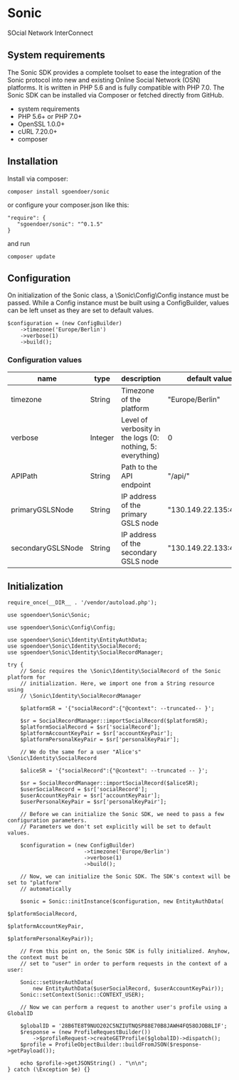 # Sonic
SOcial Network InterConnect

## System requirements

The Sonic SDK provides a complete toolset to ease the integration of the Sonic protocol into new and existing Online Social Network (OSN) platforms. It is written in PHP 5.6 and is fully compatible with PHP 7.0. The Sonic SDK can be installed via Composer or fetched directly from GitHub.

- system requirements
- PHP 5.6+ or PHP 7.0+
- OpenSSL 1.0.0+
- cURL 7.20.0+
- composer

## Installation

Install via composer:

	composer install sgoendoer/sonic

or configure your composer.json like this:

	"require": {
	   "sgoendoer/sonic": "^0.1.5"
	}

and run

	composer update

## Configuration

On initialization of the Sonic class, a \Sonic\Config\Config instance must be passed. While a Config instance must be built using a ConfigBuilder, values can be left unset as they are set to default values.

	$configuration = (new ConfigBuilder)
		->timezone('Europe/Berlin')
		->verbose(1)
		->build();

### Configuration values

| name | type | description | default value |
| - | - | - | - |
| timezone | String | Timezone of the platform | "Europe/Berlin" |
| verbose | Integer | Level of verbosity in the logs (0: nothing, 5: everything) | 0 |
| APIPath | String | Path to the API endpoint | "/api/" |
| primaryGSLSNode | String | IP address of the primary GSLS node | "130.149.22.135:4002" |
| secondaryGSLSNode | String | IP address of the secondary GSLS node | "130.149.22.133:4002" |

## Initialization

	require_once(__DIR__ . '/vendor/autoload.php');

	use sgoendoer\Sonic\Sonic;

	use sgoendoer\Sonic\Config\Config;

	use sgoendoer\Sonic\Identity\EntityAuthData;
	use sgoendoer\Sonic\Identity\SocialRecord;
	use sgoendoer\Sonic\Identity\SocialRecordManager;

	try {
		// Sonic requires the \Sonic\Identity\SocialRecord of the Sonic platform for 
		// initialization. Here, we import one from a String resource using 
		// \Sonic\Identity\SocialRecordManager
		
		$platformSR = '{"socialRecord":{"@context": --truncated-- }';
		
		$sr = SocialRecordManager::importSocialRecord($platformSR);
		$platformSocialRecord = $sr['socialRecord'];
		$platformAccountKeyPair = $sr['accountKeyPair'];
		$platformPersonalKeyPair = $sr['personalKeyPair'];
		
		// We do the same for a user "Alice's" \Sonic\Identity\SocialRecord
		
		$aliceSR = '{"socialRecord":{"@context": --truncated -- }';
		
		$sr = SocialRecordManager::importSocialRecord($aliceSR);
		$userSocialRecord = $sr['socialRecord'];
		$userAccountKeyPair = $sr['accountKeyPair'];
		$userPersonalKeyPair = $sr['personalKeyPair'];
		
		// Before we can initialize the Sonic SDK, we need to pass a few configuration parameters.
		// Parameters we don't set explicitly will be set to default values.
		
		$configuration = (new ConfigBuilder)
							->timezone('Europe/Berlin')
							->verbose(1)
							->build();
		
		// Now, we can initialize the Sonic SDK. The SDK's context will be set to "platform" 
		// automatically
		
		$sonic = Sonic::initInstance($configuration, new EntityAuthData(
														$platformSocialRecord,
														$platformAccountKeyPair,
														$platformPersonalKeyPair));
												
		// From this point on, the Sonic SDK is fully initialized. Anyhow, the context must be
		// set to "user" in order to perform requests in the context of a user:
		
		Sonic::setUserAuthData(
			new EntityAuthData($userSocialRecord, $userAccountKeyPair));
		Sonic::setContext(Sonic::CONTEXT_USER);
		
		// Now we can perform a request to another user's profile using a GlobalID
		
		$globalID = '28B6TE8T9NUO202C5NZIUTNQSP88E70B8JAWH4FQ58OJOB8LIF';
		$response = (new ProfileRequestBuilder())
			->$profileRequest->createGETProfile($globalID)->dispatch();
		$profile = ProfileObjectBuilder::buildFromJSON($response->getPayload());
		
		echo $profile->getJSONString() . "\n\n";
	} catch (\Exception $e) {}